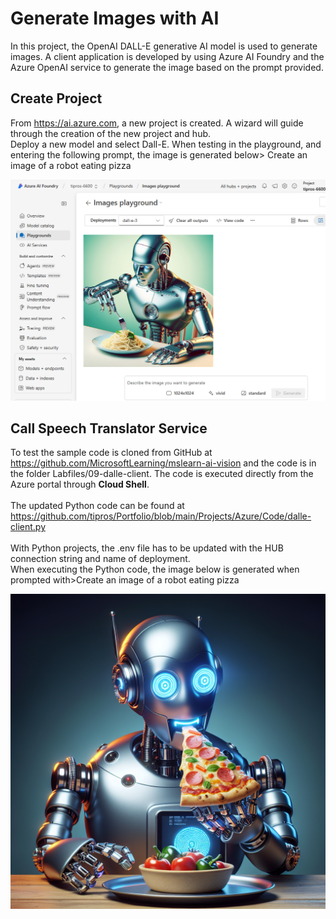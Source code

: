 # Generate Images with AI

In this project, the OpenAI DALL-E generative AI model is used to generate images. A client application is developed 
by using Azure AI Foundry and the Azure OpenAI service to generate the image based on the prompt provided.

## Create Project
From https://ai.azure.com, a new project is created. A wizard will guide through the creation of the new project and hub.
</br>
Deploy a new model and select Dall-E. When testing in the playground, and entering the following prompt, the image is generated below> Create an image of a robot eating pizza
<p><img src="https://github.com/tipros/Portfolio/blob/main/Projects/Azure/Images/Vision/dalleimagegenerated.png"/></p>

## Call Speech Translator Service
To test  the sample code is cloned from GitHub at https://github.com/MicrosoftLearning/mslearn-ai-vision 
and the code is in the folder Labfiles/09-dalle-client. The code is executed directly from the Azure portal through **Cloud Shell**.
</br></br>
The updated Python code can be found at https://github.com/tipros/Portfolio/blob/main/Projects/Azure/Code/dalle-client.py
</br></br>
With Python projects, the .env file has to be updated with the HUB connection string and name of deployment.
</br>
When executing the Python code, the image below is generated when prompted with>Create an image of a robot eating pizza
<p><img src="https://github.com/tipros/Portfolio/blob/main/Projects/Azure/Images/Vision/dall-e-3-sdk.png"/></p>
